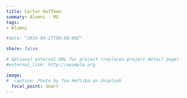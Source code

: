```yaml
---
title: Carter Hoffman
summary: Alumni - MS
tags:
- Alumni

#date: "2016-04-27T00:00:00Z"

share: false

# Optional external URL for project (replaces project detail page).
#external_link: http://example.org

image:
#  caption: Photo by Toa Heftiba on Unsplash
  focal_point: Smart
---
```


